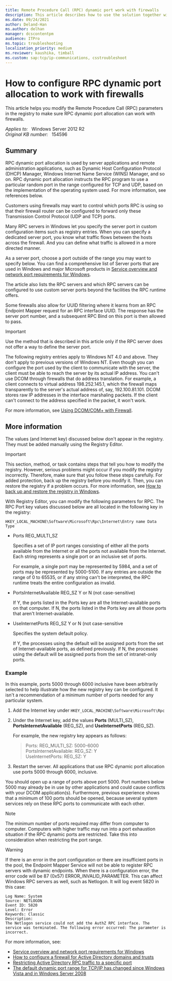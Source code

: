 ```yaml
---
title: Remote Procedure Call (RPC) dynamic port work with firewalls
description: This article describes how to use the solution together with a firewall when configuring RPC dynamic port allocation.
ms.date: 09/24/2021
author: Deland-Han
ms.author: delhan
manager: dcscontentpm
audience: ITPro
ms.topic: troubleshooting
localization_priority: medium
ms.reviewer: kaushika, timball
ms.custom: sap:tcp/ip-communications, csstroubleshoot
---
```

# How to configure RPC dynamic port allocation to work with firewalls

This article helps you modify the Remote Procedure Call (RPC) parameters in the registry to make sure RPC dynamic port allocation can work with firewalls.

_Applies to:_ &nbsp; Windows Server 2012 R2  
_Original KB number:_ &nbsp; 154596

## Summary

 RPC dynamic port allocation is used by server applications and remote administration applications, such as Dynamic Host Configuration Protocol (DHCP) Manager, Windows Internet Name Service (WINS) Manager, and so on. RPC dynamic port allocation instructs the RPC program to use a particular random port in the range configured for TCP and UDP, based on the implementation of the operating system used. For more information, see references below.

Customers using firewalls may want to control which ports RPC is using so that their firewall router can be configured to forward only these Transmission Control Protocol (UDP and TCP) ports.

Many RPC servers in Windows let you specify the server port in custom configuration items such as registry entries. When you can specify a dedicated server port, you know what traffic flows between the hosts across the firewall. And you can define what traffic is allowed in a more directed manner.

As a server port, choose a port outside of the range you may want to specify below. You can find a comprehensive list of Server ports that are used in Windows and major Microsoft products in [Service overview and network port requirements for Windows](service-overview-and-network-port-requirements.md).

The article also lists the RPC servers and which RPC servers can be configured to use custom server ports beyond the facilities the RPC runtime offers.

Some firewalls also allow for UUID filtering where it learns from an RPC Endpoint Mapper request for an RPC interface UUID. The response has the server port number, and a subsequent RPC Bind on this port is then allowed to pass.

> [!IMPORTANT]
> Use the method that is described in this article only if the RPC server does not offer a way to define the server port.

The following registry entries apply to Windows NT 4.0 and above. They don't apply to previous versions of Windows NT. Even though you can configure the port used by the client to communicate with the server, the client must be able to reach the server by its actual IP address. You can't use DCOM through firewalls that do address translation. For example, a client connects to virtual address 198.252.145.1, which the firewall maps transparently to the server's actual address of, say, 192.100.81.101. DCOM stores raw IP addresses in the interface marshaling packets. If the client can't connect to the address specified in the packet, it won't work.

For more information, see [Using DCOM/COM+ with Firewall](https://social.msdn.microsoft.com/forums/en-US/6809c825-b4f9-4176-a172-c028ff1eafab/using-dcomcom-with-firewall).

## More information

The values (and Internet key) discussed below don't appear in the registry. They must be added manually using the Registry Editor.

> [!IMPORTANT]
> This section, method, or task contains steps that tell you how to modify the registry. However, serious problems might occur if you modify the registry incorrectly. Therefore, make sure that you follow these steps carefully. For added protection, back up the registry before you modify it. Then, you can restore the registry if a problem occurs. For more information, see [How to back up and restore the registry in Windows](https://support.microsoft.com/help/322756).

With Registry Editor, you can modify the following parameters for RPC. The RPC Port key values discussed below are all located in the following key in the registry:

`HKEY_LOCAL_MACHINE\Software\Microsoft\Rpc\Internet\Entry name Data Type`

- Ports REG_MULTI_SZ

  Specifies a set of IP port ranges consisting of either all the ports available from the Internet or all the ports not available from the Internet. Each string represents a single port or an inclusive set of ports.

  For example, a single port may be represented by 5984, and a set of ports may be represented by 5000-5100. If any entries are outside the range of 0 to 65535, or if any string can't be interpreted, the RPC runtime treats the entire configuration as invalid.

- PortsInternetAvailable REG_SZ Y or N (not case-sensitive)

  If Y, the ports listed in the Ports key are all the Internet-available ports on that computer. If N, the ports listed in the Ports key are all those ports that aren't Internet-available.

- UseInternetPorts REG_SZ Y or N (not case-sensitive

  Specifies the system default policy.

  If Y, the processes using the default will be assigned ports from the set of Internet-available ports, as defined previously.
  If N, the processes using the default will be assigned ports from the set of intranet-only ports.

### Example

In this example, ports 5000 through 6000 inclusive have been arbitrarily selected to help illustrate how the new registry key can be configured. It isn't a recommendation of a minimum number of ports needed for any particular system.

1. Add the Internet key under `HKEY_LOCAL_MACHINE\Software\Microsoft\Rpc`
2. Under the Internet key, add the values **Ports** (MULTI_SZ), **PortsInternetAvailable** (REG_SZ), and **UseInternetPorts** (REG_SZ).

    For example, the new registry key appears as follows:

    > Ports: REG_MULTI_SZ: 5000-6000  
    PortsInternetAvailable: REG_SZ: Y  
    UseInternetPorts: REG_SZ: Y

3. Restart the server. All applications that use RPC dynamic port allocation use ports 5000 through 6000, inclusive.

You should open up a range of ports above port 5000. Port numbers below 5000 may already be in use by other applications and could cause conflicts with your DCOM application(s). Furthermore, previous experience shows that a minimum of 100 ports should be opened, because several system services rely on these RPC ports to communicate with each other.

> [!NOTE]
> The minimum number of ports required may differ from computer to computer. Computers with higher traffic may run into a port exhaustion situation if the RPC dynamic ports are restricted. Take this into consideration when restricting the port range.

> [!WARNING]
> If there is an error in the port configuration or there are insufficient ports in the pool, the Endpoint Mapper Service will not be able to register RPC servers with dynamic endpoints. When there is a configuration error, the error code will be 87 (0x57) ERROR_INVALID_PARAMETER. This can affect Windows RPC servers as well, such as Netlogon. It will log event 5820 in this case:

```output
Log Name: System  
Source: NETLOGON  
Event ID: 5820  
Level: Error  
Keywords: Classic  
Description:  
The Netlogon service could not add the AuthZ RPC interface. The service was terminated. The following error occurred: The parameter is incorrect.
```

For more information, see:

- [Service overview and network port requirements for Windows](https://support.microsoft.com/help/832017)
- [How to configure a firewall for Active Directory domains and trusts](https://support.microsoft.com/help/179442)
- [Restricting Active Directory RPC traffic to a specific port](https://support.microsoft.com/help/224196)
- [The default dynamic port range for TCP/IP has changed since Windows Vista and in Windows Server 2008](https://support.microsoft.com/help/929851)
